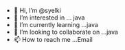 - 👋 Hi, I’m @syelki
- 👀 I’m interested in ... java
- 🌱 I’m currently learning ...java
- 💞️ I’m looking to collaborate on ...java
- 📫 How to reach me ...Email

<!---
syelki/syelki is a ✨ special ✨ repository because its `README.md` (this file) appears on your GitHub profile.
You can click the Preview link to take a look at your changes.
---> 

